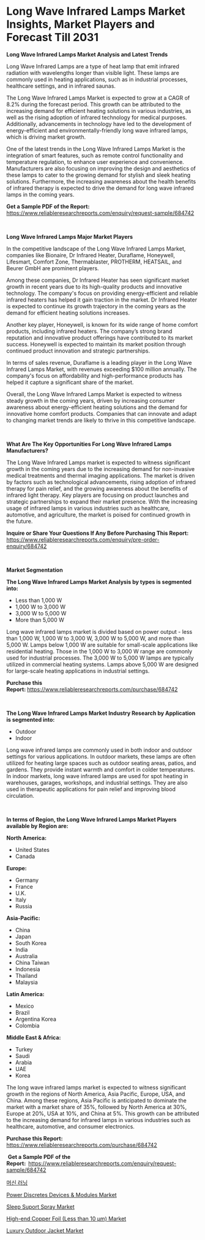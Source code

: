 <p><h1>Long Wave Infrared Lamps Market Insights, Market Players and Forecast Till 2031</h1></p><p><strong>Long Wave Infrared Lamps Market Analysis and Latest Trends</strong></p>
<p><p>Long Wave Infrared Lamps are a type of heat lamp that emit infrared radiation with wavelengths longer than visible light. These lamps are commonly used in heating applications, such as in industrial processes, healthcare settings, and in infrared saunas.</p><p>The Long Wave Infrared Lamps Market is expected to grow at a CAGR of 8.2% during the forecast period. This growth can be attributed to the increasing demand for efficient heating solutions in various industries, as well as the rising adoption of infrared technology for medical purposes. Additionally, advancements in technology have led to the development of energy-efficient and environmentally-friendly long wave infrared lamps, which is driving market growth.</p><p>One of the latest trends in the Long Wave Infrared Lamps Market is the integration of smart features, such as remote control functionality and temperature regulation, to enhance user experience and convenience. Manufacturers are also focusing on improving the design and aesthetics of these lamps to cater to the growing demand for stylish and sleek heating solutions. Furthermore, the increasing awareness about the health benefits of infrared therapy is expected to drive the demand for long wave infrared lamps in the coming years.</p></p>
<p><strong>Get a Sample PDF of the Report:&nbsp;</strong> <a href="https://www.reliableresearchreports.com/enquiry/request-sample/684742">https://www.reliableresearchreports.com/enquiry/request-sample/684742</a></p>
<p>&nbsp;</p>
<p><strong>Long Wave Infrared Lamps Major Market Players</strong></p>
<p><p>In the competitive landscape of the Long Wave Infrared Lamps Market, companies like Bionaire, Dr Infrared Heater, Duraflame, Honeywell, Lifesmart, Comfort Zone, Thermablaster, PROTHERM, HEATSAIL, and Beurer GmbH are prominent players. </p><p>Among these companies, Dr Infrared Heater has seen significant market growth in recent years due to its high-quality products and innovative technology. The company's focus on providing energy-efficient and reliable infrared heaters has helped it gain traction in the market. Dr Infrared Heater is expected to continue its growth trajectory in the coming years as the demand for efficient heating solutions increases.</p><p>Another key player, Honeywell, is known for its wide range of home comfort products, including infrared heaters. The company’s strong brand reputation and innovative product offerings have contributed to its market success. Honeywell is expected to maintain its market position through continued product innovation and strategic partnerships.</p><p>In terms of sales revenue, Duraflame is a leading player in the Long Wave Infrared Lamps Market, with revenues exceeding $100 million annually. The company's focus on affordability and high-performance products has helped it capture a significant share of the market.</p><p>Overall, the Long Wave Infrared Lamps Market is expected to witness steady growth in the coming years, driven by increasing consumer awareness about energy-efficient heating solutions and the demand for innovative home comfort products. Companies that can innovate and adapt to changing market trends are likely to thrive in this competitive landscape.</p></p>
<p>&nbsp;</p>
<p><strong>What Are The Key Opportunities For Long Wave Infrared Lamps Manufacturers?</strong></p>
<p><p>The Long Wave Infrared Lamps market is expected to witness significant growth in the coming years due to the increasing demand for non-invasive medical treatments and thermal imaging applications. The market is driven by factors such as technological advancements, rising adoption of infrared therapy for pain relief, and the growing awareness about the benefits of infrared light therapy. Key players are focusing on product launches and strategic partnerships to expand their market presence. With the increasing usage of infrared lamps in various industries such as healthcare, automotive, and agriculture, the market is poised for continued growth in the future.</p></p>
<p><strong>Inquire or Share Your Questions If Any Before Purchasing This Report:</strong> <a href="https://www.reliableresearchreports.com/enquiry/pre-order-enquiry/684742">https://www.reliableresearchreports.com/enquiry/pre-order-enquiry/684742</a></p>
<p>&nbsp;</p>
<p><strong>Market Segmentation</strong></p>
<p><strong>The Long Wave Infrared Lamps Market Analysis by types is segmented into:</strong></p>
<p><ul><li>Less than 1,000 W</li><li>1,000 W to 3,000 W</li><li>3,000 W to 5,000 W</li><li>More than 5,000 W</li></ul></p>
<p><p>Long wave infrared lamps market is divided based on power output - less than 1,000 W, 1,000 W to 3,000 W, 3,000 W to 5,000 W, and more than 5,000 W. Lamps below 1,000 W are suitable for small-scale applications like residential heating. Those in the 1,000 W to 3,000 W range are commonly used for industrial processes. The 3,000 W to 5,000 W lamps are typically utilized in commercial heating systems. Lamps above 5,000 W are designed for large-scale heating applications in industrial settings.</p></p>
<p><strong>Purchase this Report:&nbsp;</strong><a href="https://www.reliableresearchreports.com/purchase/684742">https://www.reliableresearchreports.com/purchase/684742</a></p>
<p>&nbsp;</p>
<p><strong>The Long Wave Infrared Lamps Market Industry Research by Application is segmented into:</strong></p>
<p><ul><li>Outdoor</li><li>Indoor</li></ul></p>
<p><p>Long wave infrared lamps are commonly used in both indoor and outdoor settings for various applications. In outdoor markets, these lamps are often utilized for heating large spaces such as outdoor seating areas, patios, and gardens. They provide instant warmth and comfort in colder temperatures. In indoor markets, long wave infrared lamps are used for spot heating in warehouses, garages, workshops, and industrial settings. They are also used in therapeutic applications for pain relief and improving blood circulation.</p></p>
<p>&nbsp;</p>
<p><strong>In terms of Region, the Long Wave Infrared Lamps Market Players available by Region are:</strong></p>
<p>
    <p> <strong> North America: </strong>
        <ul>
            <li>United States</li>
            <li>Canada</li>
        </ul>
        </p> 
    <p> <strong> Europe: </strong>
        <ul>
            <li>Germany</li>
            <li>France</li>
            <li>U.K.</li>
            <li>Italy</li>
            <li>Russia</li>
        </ul>
        </p> 
    <p> <strong> Asia-Pacific: </strong>
        <ul>
            <li>China</li>
            <li>Japan</li>
            <li>South Korea</li>
            <li>India</li>
            <li>Australia</li>
            <li>China Taiwan</li>
            <li>Indonesia</li>
            <li>Thailand</li>
            <li>Malaysia</li>
        </ul>
        </p> 
    <p> <strong> Latin America: </strong>
        <ul>
            <li>Mexico</li>
            <li>Brazil</li>
            <li>Argentina Korea</li>
            <li>Colombia</li>
        </ul>
        </p> 
    <p> <strong> Middle East & Africa: </strong>
        <ul>
            <li>Turkey</li>
            <li>Saudi</li>
            <li>Arabia</li>
            <li>UAE</li>
            <li>Korea</li>
        </ul>
    </p>
    </p>
<p><p>The long wave infrared lamps market is expected to witness significant growth in the regions of North America, Asia Pacific, Europe, USA, and China. Among these regions, Asia Pacific is anticipated to dominate the market with a market share of 35%, followed by North America at 30%, Europe at 20%, USA at 10%, and China at 5%. This growth can be attributed to the increasing demand for infrared lamps in various industries such as healthcare, automotive, and consumer electronics.</p></p>
<p><strong>Purchase this Report: </strong><a href="https://www.reliableresearchreports.com/purchase/684742">https://www.reliableresearchreports.com/purchase/684742</a></p>
<p>&nbsp;<strong>Get a Sample PDF of the Report:&nbsp;&nbsp;</strong><a href="https://www.reliableresearchreports.com/enquiry/request-sample/684742">https://www.reliableresearchreports.com/enquiry/request-sample/684742</a></p>
<p><strong></strong></p>
<p><p><a href="https://medium.com/@mafoqypwlkfg6/%EA%B8%B0%EA%B3%84-%ED%95%99%EC%8A%B5-%EC%8B%9C%EC%9E%A5-%EC%9C%A0%ED%98%95-%EC%9D%91%EC%9A%A9-%EB%B0%8F-%EC%A7%80%EB%A6%AC%EB%B3%84-%EC%A2%85%ED%95%A9-%ED%8F%89%EA%B0%80-4ae5f4676a80">머신 러닝</a></p><p><a href="https://natural-crush-b99.notion.site/Power-Discretes-Devices-Modules-Market-Size-2024-2031-Global-Industrial-Analysis-Key-Geographic-5e6bf4c9ceb64871b9a14610e03bf638">Power Discretes Devices & Modules Market</a></p><p><a href="https://view.publitas.com/reportprime-1/sleep-suport-spray-market-research-report-provides-thorough-industry-overview-which-offers-an-in-depth-analysis-of-product-trends-and-new-market-divisions/">Sleep Suport Spray Market</a></p><p><a href="https://boundless-drawbridge-702.notion.site/High-end-Copper-Foil-Less-than-10-m-Market-Research-Report-The-Key-To-Successful-Business-Strate-359340a9c7fd4685b5faddfbcb566a92">High-end Copper Foil (Less than 10 μm) Market</a></p><p><a href="https://view.publitas.com/reportprime-1/luxury-outdoor-jacket-market-with-the-goal-of-estimating-the-market-size-and-future-growth-potential-of-various-market-segments-based-on-component-applications-end-user-and-region/">Luxury Outdoor Jacket Market</a></p></p>